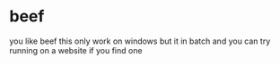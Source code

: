# beef
you like beef
this only work on windows but it in batch and you can try running on a website if you find one
